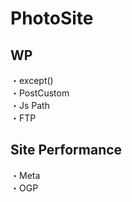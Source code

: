 # PhotoSite  

## WP  
・except()             
・PostCustom  
・Js Path  
・FTP

## Site Performance
・Meta  
・OGP
